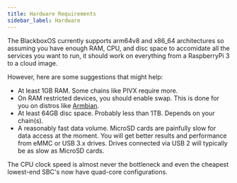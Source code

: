 ```yaml
---
title: Hardware Requirements
sidebar_label: Hardware
---
```


The BlackboxOS currently supports arm64v8 and x86_64 architectures so assuming you have enough RAM, CPU, and disc space to accomidate all the services you want to run, it should work on everything from a RaspberryPi 3 to a cloud image.

However, here are some suggestions that might help:

- At least 1GB RAM. Some chains like PIVX require more.
- On RAM restricted devices, you should enable swap. This is done for you on distros like [Armbian](https://www.armbian.com/).
- At least 64GB disc space. Probably less than 1TB. Depends on your chain(s).
- A reasonably fast data volume. MicroSD cards are painfully slow for data access at the moment. You will get better results and performance from eMMC or USB 3.x drives. Drives connected via USB 2 will typically be as slow as MicroSD cards.

The CPU clock speed is almost never the bottleneck and even the cheapest lowest-end SBC's now have quad-core configurations.
